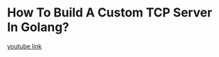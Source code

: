 # How To Build A Custom TCP Server In Golang?
[youtube link](https://www.youtube.com/watch?v=qJQrrscB1-4&list=PL0xRBLFXXsP7-0IVCmoo2FEWBrQzfH2l8&index=9)
